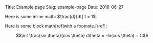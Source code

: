 Title: Example page
Slug: example-page
Date: 2016-06-27


Here is some inline math: $\frac{d}{dt} t = 1$.

Here is some block math[ref]with a footnote.[/ref]:

$$\int \frac{sin \theta}{cos \theta} d\theta = -ln(cos \theta) + C$$
